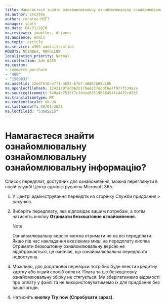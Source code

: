 ```yaml
---
title: Намагаєтеся знайти ознайомлювальну ознайомлювальну ознайомлювальну інформацію?
ms.author: cmcatee
author: cmcatee-MSFT
manager: scotv
ms.date: 04/21/2020
ms.reviewer: jmueller, drjones
ms.audience: Admin
ms.topic: article
ms.service: o365-administration
ROBOTS: NOINDEX, NOFOLLOW
localization_priority: Normal
ms.collection: Adm_O365
ms.custom:
- commerce_purchase
- "488"
- "1500033"
ms.assetid: 12edf610-e7f1-4693-b767-a8d67b09c10b
ms.openlocfilehash: 1243139fadb62b17bee217ecdf6e4f977f539a2e
ms.sourcegitcommit: 540a4e2515f7cfddee65519046454fc4437cd287
ms.translationtype: MT
ms.contentlocale: uk-UA
ms.lasthandoff: 08/01/2021
ms.locfileid: "53685215"
---
```

# <a name="trying-to-find-a-trial"></a>Намагаєтеся знайти ознайомлювальну ознайомлювальну ознайомлювальну інформацію?

Список передплат, доступних для ознайомлення, можна переглянути в новій службі Центр адміністрування Microsoft 365.
  
1. У Центрі адміністрування перейдіть  на сторінку Служби придбання \> [](https://go.microsoft.com/fwlink/p/?linkid=868433) рахунків.

2. Виберіть передплату, яка відповідає вашим потребам, а потім натисніть кнопку **Отримати безкоштовне ознайомлення.**

    > [!NOTE]
    > Ознайомлювальну версію можна отримати не на всі передплати. Якщо під час накладання вказівника миші на передплату кнопка Отримати безкоштовну ознайомлювальну версію не відображається, це означає, що ознайомлювальна передплата недоступна. 
  
3. Можливо, для додаткової перевірки потрібно буде ввести кредитну картку або інший спосіб оплати. Плата за цю безкоштовну ознайомлювальну збірку не стягується. Ми зберігатимемо відомості про оплату у файлі та не використовуватимемо їх для придбання без вашої згоди.

4. Натисніть **кнопку Try now (Спробувати зараз).**